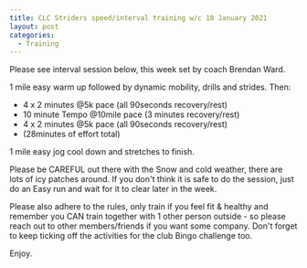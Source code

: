 ```yaml
---
title: CLC Striders speed/interval training w/c 18 January 2021
layout: post
categories:
  - Training
---
```


Please see interval session below, this week set by coach Brendan Ward.

1 mile easy warm up followed by dynamic mobility, drills and strides. Then:

* 4 x 2 minutes @5k pace (all 90seconds recovery/rest)
* 10 minute Tempo @10mile pace (3 minutes recovery/rest)
* 4 x 2 minutes @5k pace (all 90seconds recovery/rest)
* (28minutes of effort total)

1 mile easy jog cool down and stretches to finish.

Please be CAREFUL out there with the Snow and cold weather, there are lots of icy patches around. If you don't think it is safe to do the session, just do an Easy run and wait for it to clear later in the week.

Please also adhere to the rules, only train if you feel fit & healthy and remember you CAN train together with 1 other person outside - so please reach out to other members/friends if you want some company. Don't forget to keep ticking off the activities for the club Bingo challenge too.

Enjoy.
